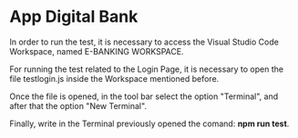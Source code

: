 # App Digital Bank 

In order to run the test, it is necessary to access the Visual Studio Code Workspace, named E-BANKING WORKSPACE.

For running the test related to the Login Page, it is necessary to open the file testlogin.js inside the Workspace mentioned before.

Once the file is opened, in the tool bar select the option "Terminal", and after that the option "New Terminal". 

Finally, write in the Terminal previously opened the comand: **npm run test**.

